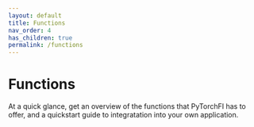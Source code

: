 ```yaml
---
layout: default
title: Functions
nav_order: 4
has_children: true
permalink: /functions
---
```


# Functions

At a quick glance, get an overview of the functions that PyTorchFI has to offer, and a quickstart guide to integratation into your own application.
